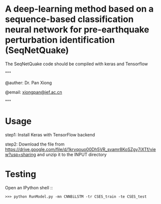 # A deep-learning method based on a sequence-based classification neural network for pre-earthquake perturbation identification (SeqNetQuake)
The SeqNetQuake code should be compiled with keras and Tensorflow


"""

@auther: Dr. Pan Xiong 

@email: xiongpan@ief.ac.cn 

"""


Usage
=======

step1: Install Keras with TensorFlow backend

step2: Download the file from https://drive.google.com/file/d/1krvqouo00Dh5VR_svamr8KoSZgy7iXTf/view?usp=sharing and unzip it to the INPUT directory

Testing
=======

Open an IPython shell ::

    >>> python RunModel.py -mn CNNBiLSTM -tr CSES_train -te CSES_test
